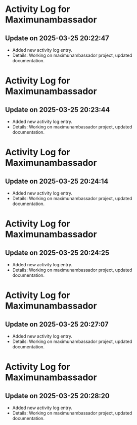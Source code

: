 # Activity Log for Maximunambassador

## Update on 2025-03-25 20:22:47
- Added new activity log entry.
- Details: Working on maximunambassador project, updated documentation.

# Activity Log for Maximunambassador

## Update on 2025-03-25 20:23:44
- Added new activity log entry.
- Details: Working on maximunambassador project, updated documentation.

# Activity Log for Maximunambassador

## Update on 2025-03-25 20:24:14
- Added new activity log entry.
- Details: Working on maximunambassador project, updated documentation.

# Activity Log for Maximunambassador

## Update on 2025-03-25 20:24:25
- Added new activity log entry.
- Details: Working on maximunambassador project, updated documentation.

# Activity Log for Maximunambassador

## Update on 2025-03-25 20:27:07
- Added new activity log entry.
- Details: Working on maximunambassador project, updated documentation.

# Activity Log for Maximunambassador

## Update on 2025-03-25 20:28:20
- Added new activity log entry.
- Details: Working on maximunambassador project, updated documentation.


